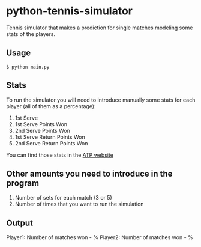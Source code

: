 python-tennis-simulator
=======================

Tennis simulator that makes a prediction for single matches modeling some stats of the players.

Usage
----------------------------

    $ python main.py


Stats
----------------------------
To run the simulator you will need to introduce manually some stats for each player (all of them as a percentage):

1. 1st Serve
2. 1st Serve Points Won
3. 2nd Serve Points Won
4. 1st Serve Return Points Won
5. 2nd Serve Return Points Won

You can find those stats in the [ATP website](http://www.atpworldtour.com/)

Other amounts you need to introduce in the program
----------------------------

1. Number of sets for each match (3 or 5)
2. Number of times that you want to run the simulation

Output
----------------------------
Player1: Number of matches won - % 
Player2: Number of matches won - % 
